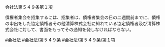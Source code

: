 会社法第５４９条第１項

債権者集会を招集するには、招集者は、債権者集会の日の二週間前までに、債権の申出をした協定債権者その他清算株式会社に知れている協定債権者及び清算株式会社に対して、書面をもってその通知を発しなければならない。

#会社法
#会社法/第５４９条
#会社法/第５４９条/第１項
